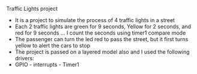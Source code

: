 Traffic Lights project
- It is a project to simulate the process of 4 traffic lights in a street
- Each 2 traffic lights are green for 9 seconds, Yellow for 2 seconds, and red for 9 seconds ... I count the seconds using timer1 compare mode 
- The passenger can turn the led red to pass the street, but it first turns yellow to alert the cars to stop 
- The project is passed on a layered model also and I used the following drivers:
- GPIO - interrupts - Timer1
